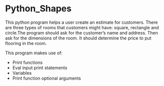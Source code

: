 # Python_Shapes


This python program helps a user create an estimate for customers. There are three types of rooms that customers might have: square, rectangle and circle.The program should ask for the customer’s name and address. Then ask for the dimensions of the room. It should determine the price to put flooring in the room. 

          
This program makes use of:
* Print functions
* Eval input print statements
* Variables 
* Print function optional arguments

